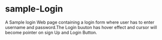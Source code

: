 # sample-Login
A Sample login Web page containing a login form where user has to enter username and password.The Login buuton has hover effect and cursor will become pointer  on sign Up and Login Button.
